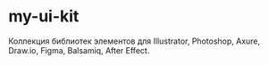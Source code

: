 # my-ui-kit
Коллекция библиотек элементов для Illustrator, Photoshop, Axure, Draw.io, Figma, Balsamiq, After Effect.
